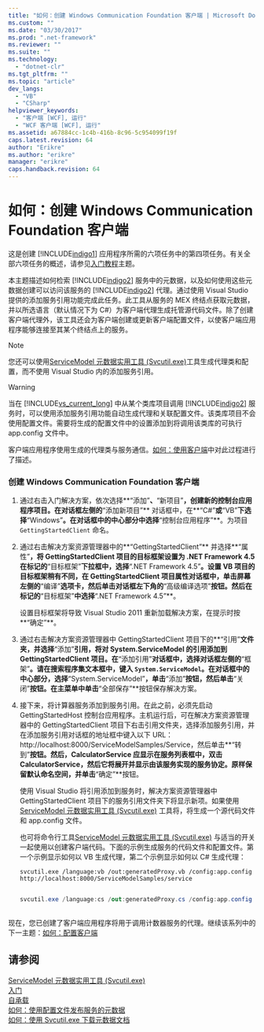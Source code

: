 ```yaml
---
title: "如何：创建 Windows Communication Foundation 客户端 | Microsoft Docs"
ms.custom: ""
ms.date: "03/30/2017"
ms.prod: ".net-framework"
ms.reviewer: ""
ms.suite: ""
ms.technology: 
  - "dotnet-clr"
ms.tgt_pltfrm: ""
ms.topic: "article"
dev_langs: 
  - "VB"
  - "CSharp"
helpviewer_keywords: 
  - "客户端 [WCF], 运行"
  - "WCF 客户端 [WCF], 运行"
ms.assetid: a67884cc-1c4b-416b-8c96-5c954099f19f
caps.latest.revision: 64
author: "Erikre"
ms.author: "erikre"
manager: "erikre"
caps.handback.revision: 64
---
```

# 如何：创建 Windows Communication Foundation 客户端
这是创建 [!INCLUDE[indigo1](../../../includes/indigo1-md.md)] 应用程序所需的六项任务中的第四项任务。有关全部六项任务的概述，请参见[入门教程](../../../docs/framework/wcf/getting-started-tutorial.md)主题。  
  
 本主题描述如何检索 [!INCLUDE[indigo2](../../../includes/indigo2-md.md)] 服务中的元数据，以及如何使用这些元数据创建可以访问该服务的 [!INCLUDE[indigo2](../../../includes/indigo2-md.md)] 代理。通过使用 Visual Studio 提供的添加服务引用功能完成此任务。此工具从服务的 MEX 终结点获取元数据，并以所选语言（默认情况下为 C\#）为客户端代理生成托管源代码文件。除了创建客户端代理外，该工具还会为客户端创建或更新客户端配置文件，以使客户端应用程序能够连接至其某个终结点上的服务。  
  
> [!NOTE]
>  您还可以使用[ServiceModel 元数据实用工具 \(Svcutil.exe\)](../../../docs/framework/wcf/servicemodel-metadata-utility-tool-svcutil-exe.md)工具生成代理类和配置，而不使用 Visual Studio 内的添加服务引用。  
  
> [!WARNING]
>  当在 [!INCLUDE[vs_current_long](../../../includes/vs-current-long-md.md)] 中从某个类库项目调用 [!INCLUDE[indigo2](../../../includes/indigo2-md.md)] 服务时，可以使用添加服务引用功能自动生成代理和关联配置文件。该类库项目不会使用配置文件。需要将生成的配置文件中的设置添加到将调用该类库的可执行 app.config 文件中。  
  
 客户端应用程序使用生成的代理类与服务通信。[如何：使用客户端](../../../docs/framework/wcf/how-to-use-a-wcf-client.md)中对此过程进行了描述。  
  
### 创建 Windows Communication Foundation 客户端  
  
1.  通过右击入门解决方案，依次选择**“添加”**、**“新项目”**，创建新的控制台应用程序项目。在对话框左侧的**“添加新项目”** 对话框中，在**“C\#”**或**“VB”**下选择**“Windows”**。在对话框中的中心部分中选择**“控制台应用程序”**。为项目 `GettingStartedClient` 命名。  
  
2.  通过右击解决方案资源管理器中的**“GettingStartedClient”** 并选择**“属性”**，将 GettingStartedClient 项目的目标框架设置为 .NET Framework 4.5在标记的**“目标框架”**下拉框中，选择**“.NET Framework 4.5”**。设置 VB 项目的目标框架稍有不同，在 GettingStartedClient 项目属性对话框中，单击屏幕左侧的**“编译”**选项卡，然后单击对话框左下角的**“高级编译选项”**按钮。然后在标记的**“目标框架”**中选择**“.NET Framework 4.5”**。  
  
     设置目标框架将导致 Visual Studio 2011 重新加载解决方案，在提示时按**“确定”**。  
  
3.  通过右击解决方案资源管理器中 GettingStartedClient 项目下的**“引用”**文件夹，并选择**“添加”**引用，将对 System.ServiceModel 的引用添加到 GettingStartedClient 项目。在**“添加引用”**对话框中，选择对话框左侧的**“框架”**。请在搜索程序集文本框中，键入 `System.ServiceModel`。在对话框中的中心部分，选择**“System.ServiceModel”**，单击**“添加”**按钮，然后单击**“关闭”**按钮。在主菜单中单击**“全部保存”**按钮保存解决方案。  
  
4.  接下来，将计算器服务添加到服务引用。在此之前，必须先启动 GettingStartedHost 控制台应用程序。主机运行后，可在解决方案资源管理器中的 GettingStartedClient 项目下右击引用文件夹，选择添加服务引用，并在添加服务引用对话框的地址框中键入以下 URL： http:\/\/localhost:8000\/ServiceModelSamples\/Service，然后单击**“转到”**按钮。然后，CalculatorService 应显示在服务列表框中，双击 CalculatorService，然后它将展开并显示由该服务实现的服务协定。原样保留默认命名空间，并单击**“确定”**按钮。  
  
     使用 Visual Studio 将引用添加到服务时，解决方案资源管理器中 GettingStartedClient 项目下的服务引用文件夹下将显示新项。如果使用[ServiceModel 元数据实用工具 \(Svcutil.exe\)](../../../docs/framework/wcf/servicemodel-metadata-utility-tool-svcutil-exe.md) 工具将，将生成一个源代码文件和 app.config 文件。  
  
     也可将命令行工具[ServiceModel 元数据实用工具 \(Svcutil.exe\)](../../../docs/framework/wcf/servicemodel-metadata-utility-tool-svcutil-exe.md) 与适当的开关一起使用以创建客户端代码。下面的示例生成服务的代码文件和配置文件。第一个示例显示如何以 VB 生成代理，第二个示例显示如何以 C\# 生成代理：  
  
    ```  
    svcutil.exe /language:vb /out:generatedProxy.vb /config:app.config http://localhost:8000/ServiceModelSamples/service  
  
    ```  
  
    ```csharp  
    svcutil.exe /language:cs /out:generatedProxy.cs /config:app.config http://localhost:8000/ServiceModelSamples/service  
  
    ```  
  
 现在，您已创建了客户端应用程序将用于调用计数器服务的代理。继续该系列中的下一主题：[如何：配置客户端](../../../docs/framework/wcf/how-to-configure-a-basic-wcf-client.md)  
  
## 请参阅  
 [ServiceModel 元数据实用工具 \(Svcutil.exe\)](../../../docs/framework/wcf/servicemodel-metadata-utility-tool-svcutil-exe.md)   
 [入门](../../../docs/framework/wcf/samples/getting-started-sample.md)   
 [自承载](../../../docs/framework/wcf/samples/self-host.md)   
 [如何：使用配置文件发布服务的元数据](../../../docs/framework/wcf/feature-details/how-to-publish-metadata-for-a-service-using-a-configuration-file.md)   
 [如何：使用 Svcutil.exe 下载元数据文档](../../../docs/framework/wcf/feature-details/how-to-use-svcutil-exe-to-download-metadata-documents.md)